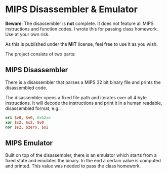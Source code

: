 # MIPS Disassembler & Emulator

**Beware**: The disassembler is **not** complete. It does not feature all MIPS instructions and function codes. I wrote this for passing class homework. Use at your own risk.  

As this is published under the **MIT** license, feel free to use it as you wish.  

The project consists of two parts: 

## MIPS Disassembler

There is a disassembler that parses a MIPS 32 bit binary file and prints the disassembled code.  

The disassembler opens a fixed file path and iterates over all 4 byte instructions. It will decode the instructions and print it in a human readable, disassembled format, e.g.:

```mips
ori $v0, $v0, 0xb2ae
xor $s2, $s2, $v0
nor $s2, $zero, $s2
```

## MIPS Emulator

Built on top of the disassembler, there is an emulator which starts from a fixed state and emulates the binary. In the end a certain value is computed and printed. This value was needed to pass the class homework.
